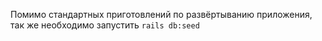 Помимо стандартных приготовлений по развёртыванию приложения, так же необходимо запустить ```rails db:seed```
